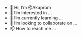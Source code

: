 - 👋 Hi, I’m @Akaprom
- 👀 I’m interested in ...
- 🌱 I’m currently learning ...
- 💞️ I’m looking to collaborate on ...
- 📫 How to reach me ...

<!---
Akaprom/Akaprom is a ✨ special ✨ repository because its `README.md` (this file) appears on your GitHub profile.
You can click the Preview link to take a look at your changes.
--->
